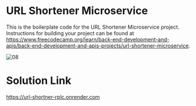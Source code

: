 # URL Shortener Microservice

This is the boilerplate code for the URL Shortener Microservice project. Instructions for building your project can be found at https://www.freecodecamp.org/learn/back-end-development-and-apis/back-end-development-and-apis-projects/url-shortener-microservice.

![08](https://github.com/burhaann/URL-Shortner/assets/74833053/96dde566-6e68-44b0-9bfe-71a901273504)

# Solution Link
https://url-shortner-rplc.onrender.com
